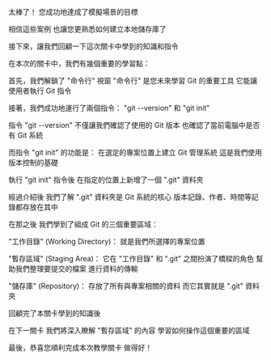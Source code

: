 太棒了！
您成功地達成了模擬場景的目標

相信這些案例
也讓您更熟悉如何建立本地儲存庫了

接下來，讓我們回顧一下這次關卡中學到的知識和指令

在本次的關卡中，我們有幾個重要的學習點：

首先，我們解鎖了 "命令行" 視窗
"命令行" 是您未來學習 Git 的重要工具
它能讓使用者執行 Git 指令

接著，我們成功地運行了兩個指令：
"git --version" 和 "git init"

指令 "git --version"
不僅讓我們確認了使用的 Git 版本
也確認了當前電腦中是否有 Git 系統

而指令 "git init" 的功能是：
在選定的專案位置上建立 Git 管理系統
這是我們使用版本控制的基礎

執行 "git init" 指令後
在指定的位置上新增了一個 ".git" 資料夾

經過介紹後
我們了解 ".git" 資料夾是 Git 系統的核心
版本記錄、作者、時間等記錄都存放在其中


在那之後
我們學到了組成 Git 的三個重要區域：

"工作目錄" (Working Directory)：
就是我們所選擇的專案位置

"暫存區域" (Staging Area)：
它在 "工作目錄" 和 ".git" 之間扮演了橋樑的角色
幫助我們整理要提交的檔案
進行資料的傳輸

"儲存庫" (Repository)：
存放了所有與專案相關的資料
而它其實就是 ".git" 資料夾

回顧完了本關卡學到的知識後

在下一關卡
我們將深入瞭解 "暫存區域" 的內容
學習如何操作這個重要的區域

最後，恭喜您順利完成本次教學關卡
做得好！
